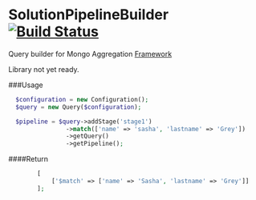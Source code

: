 SolutionPipelineBuilder [![Build Status](https://travis-ci.org/f1nder/SolutionPipelineBuilder.png?branch=master)](https://travis-ci.org/f1nder/SolutionPipelineBuilder)
=======================

Query builder for Mongo Aggregation  [Framework](http://docs.mongodb.org/manual/aggregation/)

Library not yet ready.

###Usage

``` php
  $configuration = new Configuration();
  $query = new Query($configuration);

  $pipeline = $query->addStage('stage1')
                ->match(['name' => 'sasha', 'lastname' => 'Grey'])
                ->getQuery()
                ->getPipeline();
```
####Return
``` php
        [
            ['$match' => ['name' => 'Sasha', 'lastname' => 'Grey']]
        ];
```

